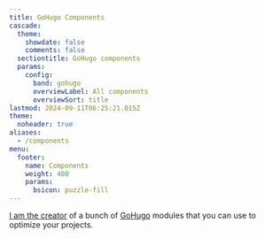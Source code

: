 ```yaml
---
title: GoHugo Components
cascade:
  theme:
    showdate: false
    comments: false
  sectiontitle: GoHugo components
  params:
    config:
      band: gohugo
      overviewLabel: All components
      overviewSort: title
lastmod: 2024-09-11T06:25:21.015Z
theme:
  noheader: true
aliases:
  - /components
menu:
  footer:
    name: Components
    weight: 400
    params:
      bsicon: puzzle-fill
---
```


[I am the creator](https://www.youtube.com/watch?v=r2Xhlb0bRXg) of a bunch of [GoHugo](https://gohugo.io) modules that you can use to optimize your projects.
